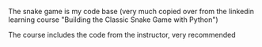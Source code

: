 The snake game is my code base (very much copied over from the linkedin learning course "Building the Classic Snake Game with Python")

The course includes the code from the instructor, very recommended